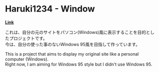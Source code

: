 # Haruki1234 - Window

[**Link**](https://haruki1234.github.io/window/)

これは、自分の元のサイトをパソコン(Windows)風に表示することを目的としたプロジェクトです。  
今は、自分の使った事のないWindows 95風を目指して作っています。

This is a project that aims to display my original site like a personal computer (Windows).  
Right now, I am aiming for Windows 95 style but I didn't use Windows 95.